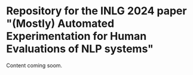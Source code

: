 # Repository for the INLG 2024 paper "(Mostly) Automated Experimentation for Human Evaluations of NLP systems"

Content coming soom.

